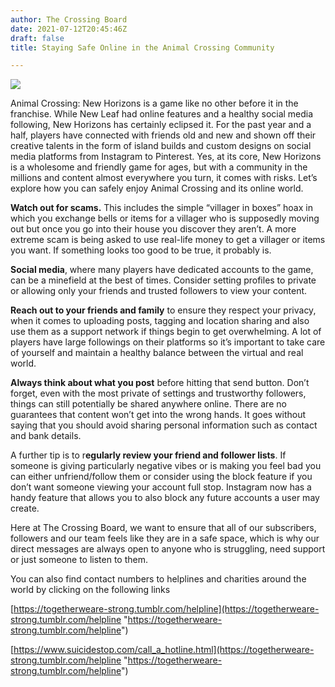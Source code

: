 ```yaml
---
author: The Crossing Board
date: 2021-07-12T20:45:46Z
draft: false
title: Staying Safe Online in the Animal Crossing Community

---
```

![](/images/news/untitled-design-1.png)

Animal Crossing: New Horizons is a game like no other before it in the franchise. While New Leaf had online features and a healthy social media following, New Horizons has certainly eclipsed it. For the past year and a half, players have connected with friends old and new and shown off their creative talents in the form of island builds and custom designs on social media platforms from Instagram to Pinterest. Yes, at its core, New Horizons is a wholesome and friendly game for ages, but with a community in the millions and content almost everywhere you turn, it comes with risks. Let’s explore how you can safely enjoy Animal Crossing and its online world.

**Watch out for scams.** This includes the simple “villager in boxes” hoax in which you exchange bells or items for a villager who is supposedly moving out but once you go into their house you discover they aren’t. A more extreme scam is being asked to use real-life money to get a villager or items you want. If something looks too good to be true, it probably is.

**Social media**, where many players have dedicated accounts to the game, can be a minefield at the best of times. Consider setting profiles to private or allowing only your friends and trusted followers to view your content.

**Reach out to your friends and family** to ensure they respect your privacy, when it comes to uploading posts, tagging and location sharing and also use them as a support network if things begin to get overwhelming. A lot of players have large followings on their platforms so it’s important to take care of yourself and maintain a healthy balance between the virtual and real world.

**Always think about what you post** before hitting that send button. Don’t forget, even with the most private of settings and trustworthy followers, things can still potentially be shared anywhere online. There are no guarantees that content won’t get into the wrong hands. It goes without saying that you should avoid sharing personal information such as contact and bank details.

A further tip is to r**egularly review your friend and follower lists**. If someone is giving particularly negative vibes or is making you feel bad you can either unfriend/follow them or consider using the block feature if you don’t want someone viewing your account full stop. Instagram now has a handy feature that allows you to also block any future accounts a user may create.

Here at The Crossing Board, we want to ensure that all of our subscribers, followers and our team feels like they are in a safe space, which is why our direct messages are always open to anyone who is struggling, need support or just someone to listen to them.

You can also find contact numbers to helplines and charities around the world by clicking on the following links

[https://togetherweare-strong.tumblr.com/helpline](https://togetherweare-strong.tumblr.com/helpline "https://togetherweare-strong.tumblr.com/helpline")

[https://www.suicidestop.com/call_a_hotline.html](https://togetherweare-strong.tumblr.com/helpline "https://togetherweare-strong.tumblr.com/helpline")